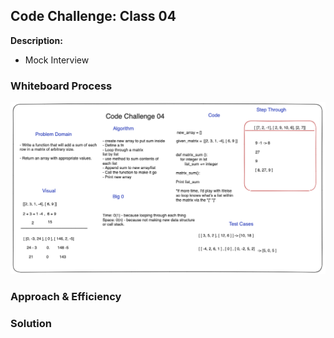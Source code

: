 ## Code Challenge: Class 04

**Description:**
* Mock Interview

### Whiteboard Process

![Code Challenge 04](cc04-whiteboard.png)

### Approach & Efficiency


### Solution

